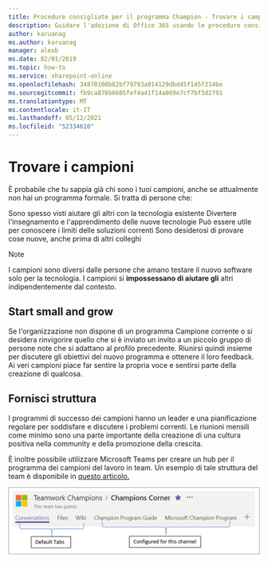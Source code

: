 ```yaml
---
title: Procedure consigliate per il programma Champion - Trovare i campioni
description: Guidare l'adozione di Office 365 usando le procedure consigliate per il programma Champion.
author: karuanag
ms.author: karuanag
manager: alexb
ms.date: 02/01/2019
ms.topic: how-to
ms.service: sharepoint-online
ms.openlocfilehash: 34870108b82bf79793a014129dbd45f145f214be
ms.sourcegitcommit: fb9ca876b6605fef4a41f14a069e7cf7bf3d2791
ms.translationtype: MT
ms.contentlocale: it-IT
ms.lasthandoff: 05/12/2021
ms.locfileid: "52334610"
---
```

# <a name="finding-your-champions"></a>Trovare i campioni 

È probabile che tu sappia già chi sono i tuoi campioni, anche se attualmente non hai un programma formale.  Si tratta di persone che:

Sono spesso visti aiutare gli altri con la tecnologia esistente Divertere l'insegnamento e l'apprendimento delle nuove tecnologie Può essere utile per conoscere i limiti delle soluzioni correnti Sono desiderosi di provare cose nuove, anche prima di altri colleghi

> [!NOTE]
> I campioni sono diversi dalle persone che amano testare il nuovo software solo per la tecnologia. I campioni si **impossessano di aiutare gli** altri indipendentemente dal contesto. 

## <a name="start-small-and-grow"></a>Start small and grow

Se l'organizzazione non dispone di un programma Campione corrente o si desidera rinvigorire quello che si è inviato un invito a un piccolo gruppo di persone note che si adattano al profilo precedente.  Riunirsi quindi insieme per discutere gli obiettivi del nuovo programma e ottenere il loro feedback. Ai veri campioni piace far sentire la propria voce e sentirsi parte della creazione di qualcosa.  

## <a name="provide-structure"></a>Fornisci struttura

I programmi di successo dei campioni hanno un leader e una pianificazione regolare per soddisfare e discutere i problemi correnti.  Le riunioni mensili come minimo sono una parte importante della creazione di una cultura positiva nella community e della promozione della crescita.  

È inoltre possibile utilizzare Microsoft Teams per creare un hub per il programma dei campioni del lavoro in team.  Un esempio di tale struttura del team è disponibile in [questo articolo.](/MicrosoftTeams/teams-adoption-your-first-teams)

![schede del team campione del lavoro in team](media/teams-adoption-tab-example.png)